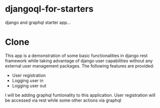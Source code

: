 # djangoql-for-starters
django and graphql starter app...
# Clone 


This app is a demonstration of some basic functionalities in django rest framework while taking advantage of django user capabilities without any external user management packages.
The following features are provided:
  
  * User registration
  * Logging user in
  * Logging user out


I will be adding graphql funtionality to this application. User registration will be accessed via rest while some other actions via graphql 
